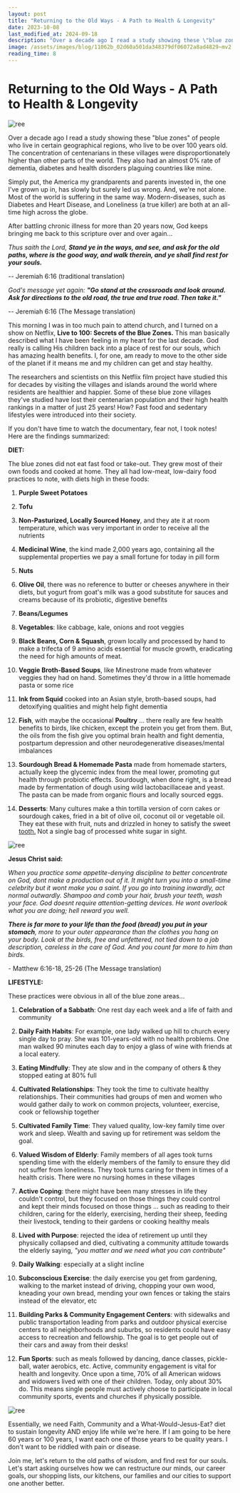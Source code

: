 ```yaml
---
layout: post
title: "Returning to the Old Ways - A Path to Health & Longevity"
date: 2023-10-08
last_modified_at: 2024-09-18
description: "Over a decade ago I read a study showing these \"blue zones\" of people who live in certain geographical regions, who live to be over 100 years old. The concentration of centenarian…"
image: /assets/images/blog/11062b_02d60a501da348379df06072a8ad4829~mv2.jpeg
reading_time: 8
---
```

# Returning to the Old Ways - A Path to Health & Longevity 
![ree](/assets/images/blog/11062b_02d60a501da348379df06072a8ad4829~mv2.jpeg)

Over a decade ago I read a study showing these "blue zones" of people who live in certain geographical regions, who live to be over 100 years old. The concentration of centenarians in these villages were disproportionately higher than other parts of the world. They also had an almost 0% rate of dementia, diabetes and health disorders plaguing countries like mine.

Simply put, the America my grandparents and parents invested in, the one I've grown up in, has slowly but surely led us wrong. And, we're not alone. Most of the world is suffering in the same way. Modern-diseases, such as Diabetes and Heart Disease, and Loneliness (a true killer) are both at an all-time high across the globe.

After battling chronic illness for more than 20 years now, God keeps bringing me back to this scripture over and over again...

_Thus saith the Lord,_ **_Stand ye in the ways, and see, and ask for the old paths, where is the good way, and walk therein, and ye shall find rest for your souls._**

\-- Jeremiah 6:16 (traditional translation)

_God's message yet again:_ **_"Go stand at the crossroads and look around. Ask for directions to the old road, the true and true road. Then take it."_**

\-- Jeremiah 6:16 (The Message translation)

This morning I was in too much pain to attend church, and I turned on a show on Netflix, **Live to 100: Secrets of the Blue Zones.** This man basically described what I have been feeling in my heart for the last decade. God really is calling His children back into a place of rest for our souls, which has amazing health benefits. I, for one, am ready to move to the other side of the planet if it means me and my children can get and stay healthy.

The researchers and scientists on this Netflix film project have studied this for decades by visiting the villages and islands around the world where residents are healthier and happier. Some of these blue zone villages they've studied have lost their centenarian population and their high health rankings in a matter of just 25 years! How? Fast food and sedentary lifestyles were introduced into their society.

If you don't have time to watch the documentary, fear not, I took notes! Here are the findings summarized:

**DIET:**

The blue zones did not eat fast food or take-out. They grew most of their own foods and cooked at home. They all had low-meat, low-dairy food practices to note, with diets high in these foods:

1.  **Purple Sweet Potatoes**
    
2.  **Tofu**
    
3.  **Non-Pasturized, Locally Sourced Honey**, and they ate it at room temperature, which was very important in order to receive all the nutrients
    
4.  **Medicinal Wine**, the kind made 2,000 years ago, containing all the supplemental properties we pay a small fortune for today in pill form
    
5.  **Nuts**
    
6.  **Olive Oil**, there was no reference to butter or cheeses anywhere in their diets, but yogurt from goat's milk was a good substitute for sauces and creams because of its probiotic, digestive benefits
    
7.  **Beans/Legumes**
    
8.  **Vegetables**: like cabbage, kale, onions and root veggies
    
9.  **Black Beans, Corn & Squash**, grown locally and processed by hand to make a trifecta of 9 amino acids essential for muscle growth, eradicating the need for high amounts of meat.
    
10.  **Veggie Broth-Based Soups**, like Minestrone made from whatever veggies they had on hand. Sometimes they'd throw in a little homemade pasta or some rice
    
11.  **Ink from Squid** cooked into an Asian style, broth-based soups, had detoxifying qualities and might help fight dementia
    
12.  **Fish**, with maybe the occasional **Poultry** ... there really are few health benefits to birds, like chicken, except the protein you get from them. But, the oils from the fish give you optimal brain health and fight dementia, postpartum depression and other neurodegenerative diseases/mental imbalances
    
13.  **Sourdough Bread & Homemade Pasta** made from homemade starters, actually keep the glycemic index from the meal lower, promoting gut health through probiotic effects. Sourdough, when done right, is a bread made by fermentation of dough using wild lactobacillaceae and yeast. The pasta can be made from organic flours and locally sourced eggs.
    
14.  **Desserts**: Many cultures make a thin tortilla version of corn cakes or sourdough cakes, fried in a bit of olive oil, coconut oil or vegetable oil. They eat these with fruit, nuts and drizzled in honey to satisfy the sweet [tooth.](http://tooth.no/) Not a single bag of processed white sugar in sight.
    

![ree](/assets/images/blog/3400c2_c5b160e98eff4ea583a83d34fa679e10~mv2.png)

**Jesus Christ said:**

_When you practice some appetite-denying discipline to better concentrate on God, dont make a production out of it. It might turn you into a small-time celebrity but it wont make you a saint. If you go into training inwardly, act normal outwardly. Shampoo and comb your hair, brush your teeth, wash your face. God doesnt require attention-getting devices. He wont overlook what you are doing; hell reward you well._

**_There is far more to your life than the food (bread) you put in your stomach_**_, more to your outer appearance than the clothes you hang on your body. Look at the birds, free and unfettered, not tied down to a job description, careless in the care of God. And you count far more to him than birds._

\- Matthew 6:16-18, 25-26 (The Message translation)

**LIFESTYLE:**

These practices were obvious in all of the blue zone areas...

1.  **Celebration of a Sabbath**: One rest day each week and a life of faith and community
    
2.  **Daily Faith Habits**: For example, one lady walked up hill to church every single day to pray. She was 101-years-old with no health problems. One man walked 90 minutes each day to enjoy a glass of wine with friends at a local eatery.
    
3.  **Eating Mindfully**: They ate slow and in the company of others & they stopped eating at 80% full
    
4.  **Cultivated Relationships**: They took the time to cultivate healthy relationships. Their communities had groups of men and women who would gather daily to work on common projects, volunteer, exercise, cook or fellowship together
    
5.  **Cultivated Family Time**: They valued quality, low-key family time over work and sleep. Wealth and saving up for retirement was seldom the goal.
    
6.  **Valued Wisdom of Elderly**: Family members of all ages took turns spending time with the elderly members of the family to ensure they did not suffer from loneliness. They took turns caring for them in times of a health crisis. There were no nursing homes in these villages
    
7.  **Active Coping**: there might have been many stresses in life they couldn't control, but they focused on those things they could control and kept their minds focused on those things ... such as reading to their children, caring for the elderly, exercising, herding their sheep, feeding their livestock, tending to their gardens or cooking healthy meals
    
8.  **Lived with Purpose**: rejected the idea of retirement up until they physically collapsed and died, cultivating a community attitude towards the elderly saying, _"you matter and we need what you can contribute"_
    
9.  **Daily Walking**: especially at a slight incline
    
10.  **Subconscious Exercise**: the daily exercise you get from gardening, walking to the market instead of driving, chopping your own wood, kneading your own bread, mending your own fences or taking the stairs instead of the elevator, etc
    
11.  **Building Parks & Community Engagement Centers**: with sidewalks and public transportation leading from parks and outdoor physical exercise centers to all neighborhoods and suburbs, so residents could have easy access to recreation and fellowship. The goal is to get people out of their cars and away from their desks!
    
12.  **Fun Sports**: such as meals followed by dancing, dance classes, pickle-ball, water aerobics, etc. Active, community engagement is vital for health and longevity. Once upon a time, 70% of all American widows and widowers lived with one of their children. Today, only about 30% do. This means single people must actively choose to participate in local community sports, events and churches if physically possible.
    

![ree](/assets/images/blog/11062b_e36bb1a7a3ae453e9f721751e9517ca3~mv2.jpg)

Essentially, we need Faith, Community and a What-Would-Jesus-Eat? diet to sustain longevity AND enjoy life while we're here. If I am going to be here 60 years or 100 years, I want each one of those years to be quality years. I don't want to be riddled with pain or disease.

Join me, let's return to the old paths of wisdom, and find rest for our souls. Let's start asking ourselves how we can restructure our minds, our career goals, our shopping lists, our kitchens, our families and our cities to support one another better.
